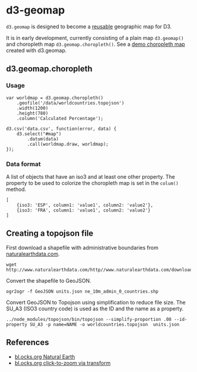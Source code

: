 # d3-geomap

`d3.geomap` is designed to become a
[reusable](http://bost.ocks.org/mike/chart/) geographic map for D3.

It is in early development, currently consisting of a plain map `d3.geomap()`
and choropleth map `d3.geomap.choropleth()`. See a [demo choropleth map](http://maps.ramiro.org/global-slavery-index/)
created with d3.geomap.

## d3.geomap.choropleth

### Usage

    var worldmap = d3.geomap.choropleth()
        .geofile('/data/worldcountries.topojson')
        .width(1200)
        .height(780)
        .column('Calculated Percentage');

    d3.csv('data.csv', function(error, data) {
        d3.select("#map")
            .datum(data)
            .call(worldmap.draw, worldmap);
    });

### Data format

A list of objects that have an iso3 and at least one other property. The property
to be used to colorize the choropleth map is set in the `colum()` method.

    [
        {iso3: 'ESP', column1: 'value1', column2: 'value2'},
        {iso3: 'FRA', column1: 'value1', column2: 'value2'}
    ]

## Creating a topojson file

First download a shapefile with administrative boundaries from [naturalearthdata.com](http//www.naturalearthdata.com/).

    wget http://www.naturalearthdata.com/http//www.naturalearthdata.com/download/10m/cultural/ne_10m_admin_0_countries.zip

Convert the shapefile to GeoJSON.

    ogr2ogr -f GeoJSON units.json ne_10m_admin_0_countries.shp

Convert GeoJSON to Topojson using simplification to reduce file size. The SU_A3
(ISO3 country code) is used as the ID and the name as a property.

    ../node_modules/topojson/bin/topojson --simplify-proportion .08 --id-property SU_A3 -p name=NAME -o worldcountries.topojson  units.json

## References

* [bl.ocks.org Natural Earth](http://bl.ocks.org/mbostock/4479477)
* [bl.ocks.org click-to-zoom via transform](http://bl.ocks.org/mbostock/2206590)